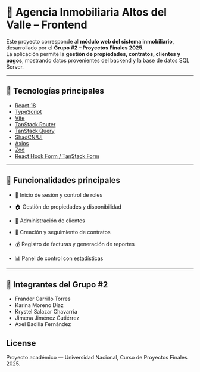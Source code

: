 # 🏡 Agencia Inmobiliaria Altos del Valle – Frontend

Este proyecto corresponde al **módulo web del sistema inmobiliario**, desarrollado por el **Grupo #2 – Proyectos Finales 2025**.  
La aplicación permite la **gestión de propiedades, contratos, clientes y pagos**, mostrando datos provenientes del backend y la base de datos SQL Server.

---

## 🚀 Tecnologías principales

- [React 18](https://react.dev/)
- [TypeScript](https://www.typescriptlang.org/)
- [Vite](https://vitejs.dev/)
- [TanStack Router](https://tanstack.com/router/latest)
- [TanStack Query](https://tanstack.com/query/latest)
- [ShadCN/UI](https://ui.shadcn.com/) 
- [Axios](https://axios-http.com/)
- [Zod](https://zod.dev/) 
- [React Hook Form / TanStack Form](https://tanstack.com/form/latest)

  
---

## 🧠 Funcionalidades principales

- 🔐 Inicio de sesión y control de roles

- 🏠 Gestión de propiedades y disponibilidad

- 👥 Administración de clientes

- 📄 Creación y seguimiento de contratos

- 💰 Registro de facturas y generación de reportes

- 📊 Panel de control con estadísticas

---

## 👥 Integrantes del Grupo #2

- Frander Carrillo Torres
- Karina Moreno Díaz
- Krystel Salazar Chavarría
- Jimena Jiménez Gutiérrez
- Axel Badilla Fernández


## License

Proyecto académico — Universidad Nacional, Curso de Proyectos Finales 2025.
